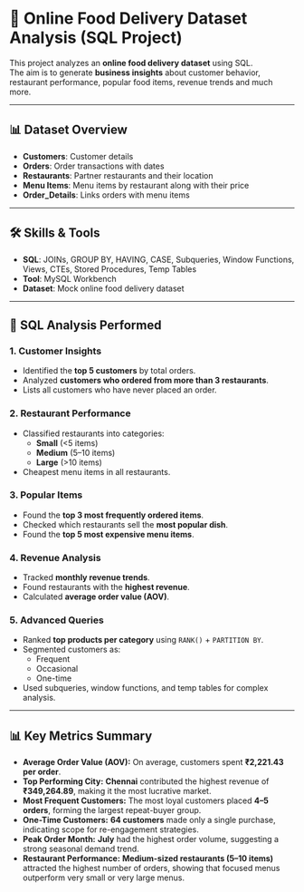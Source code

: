 # 🍴 Online Food Delivery Dataset Analysis (SQL Project)

This project analyzes an **online food delivery dataset** using SQL.  
The aim is to generate **business insights** about customer behavior, restaurant performance, popular food items, revenue trends and much more.  

---

## 📊 Dataset Overview  
- **Customers**: Customer details  
- **Orders**: Order transactions with dates 
- **Restaurants**: Partner restaurants and their location
- **Menu Items**: Menu items by restaurant along with their price 
- **Order_Details**: Links orders with menu items  

---

## 🛠 Skills & Tools  
- **SQL**: JOINs, GROUP BY, HAVING, CASE, Subqueries, Window Functions, Views, CTEs, Stored Procedures, Temp Tables  
- **Tool**: MySQL Workbench  
- **Dataset**: Mock online food delivery dataset  

---

## 🔎 SQL Analysis Performed

### 1. Customer Insights  
- Identified the **top 5 customers** by total orders.  
- Analyzed **customers who ordered from more than 3 restaurants**.
- Lists all customers who have never placed an order.

### 2. Restaurant Performance  
- Classified restaurants into categories:  
  - **Small** (<5 items)  
  - **Medium** (5–10 items)  
  - **Large** (>10 items)  
- Cheapest menu items in all restaurants.  

### 3. Popular Items  
- Found the **top 3 most frequently ordered items**.  
- Checked which restaurants sell the **most popular dish**.
- Found the **top 5 most expensive menu items**.

### 4. Revenue Analysis  
- Tracked **monthly revenue trends**.  
- Found restaurants with the **highest revenue**.  
- Calculated **average order value (AOV)**.  

### 5. Advanced Queries  
- Ranked **top products per category** using `RANK()` + `PARTITION BY`.  
- Segmented customers as:  
  - Frequent  
  - Occasional  
  - One-time  
- Used subqueries, window functions, and temp tables for complex analysis.  

---
 
## 📊 Key Metrics Summary

- **Average Order Value (AOV):** On average, customers spent **₹2,221.43 per order**.  
- **Top Performing City:** **Chennai** contributed the highest revenue of **₹349,264.89**, making it the most lucrative market.  
- **Most Frequent Customers:** The most loyal customers placed **4–5 orders**, forming the largest repeat-buyer group.  
- **One-Time Customers:** **64 customers** made only a single purchase, indicating scope for re-engagement strategies.  
- **Peak Order Month:** **July** had the highest order volume, suggesting a strong seasonal demand trend.  
- **Restaurant Performance:** **Medium-sized restaurants (5–10 items)** attracted the highest number of orders, showing that focused menus outperform very small or very large menus.  
